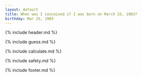 ```yaml
---
layout: default
title: When was I conceived if I was born on March 25, 1903?
birthday: Mar 25, 1903
---
```


{% include header.md %}

{% include guess.md %}

{% include calculate.md %}

{% include safety.md %}

{% include footer.md %}



